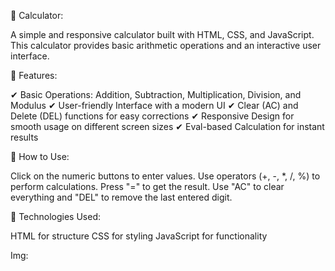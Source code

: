 📱 Calculator:

A simple and responsive calculator built with HTML, CSS, and JavaScript. This calculator provides basic arithmetic operations and an interactive user interface.

🔹 Features:

✔ Basic Operations: Addition, Subtraction, Multiplication, Division, and Modulus
✔ User-friendly Interface with a modern UI
✔ Clear (AC) and Delete (DEL) functions for easy corrections
✔ Responsive Design for smooth usage on different screen sizes
✔ Eval-based Calculation for instant results

🚀 How to Use:

Click on the numeric buttons to enter values.
Use operators (+, -, *, /, %) to perform calculations.
Press "=" to get the result.
Use "AC" to clear everything and "DEL" to remove the last entered digit.

📂 Technologies Used:

HTML for structure
CSS for styling
JavaScript for functionality

Img:
